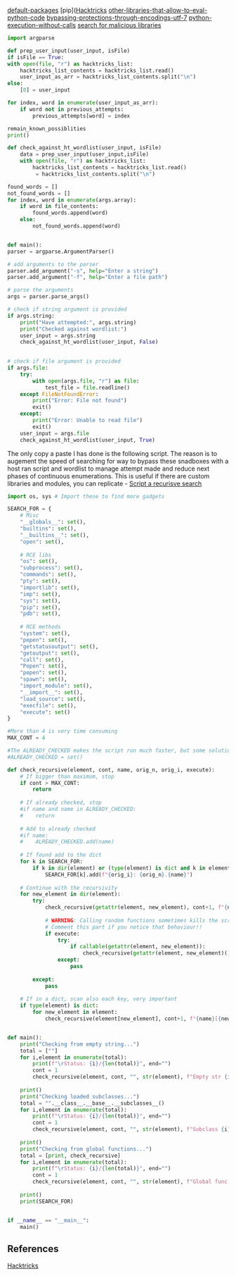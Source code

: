 [default-packages](https://book.hacktricks.xyz/generic-methodologies-and-resources/python/bypass-python-sandboxes#default-packages)
[pip]([Hacktricks](https://book.hacktricks.xyz/generic-methodologies-and-resources/python/bypass-python-sandboxes#pip-package)
[other-libraries-that-allow-to-eval-python-code](https://book.hacktricks.xyz/generic-methodologies-and-resources/python/bypass-python-sandboxes#other-libraries-that-allow-to-eval-python-code)
[bypassing-protections-through-encodings-utf-7](https://book.hacktricks.xyz/generic-methodologies-and-resources/python/bypass-python-sandboxes#bypassing-protections-through-encodings-utf-7)
[python-execution-without-calls](https://book.hacktricks.xyz/generic-methodologies-and-resources/python/bypass-python-sandboxes#python-execution-without-calls)
[search for malicious libraries](https://book.hacktricks.xyz/generic-methodologies-and-resources/python/bypass-python-sandboxes#finding-dangerous-libraries-loaded)



```python
import argparse

def prep_user_input(user_input, isFile)
if isFile == True:
with open(file, "r") as hacktricks_list:
    hacktricks_list_contents = hacktricks_list.read()
    user_input_as_arr = hacktricks_list_contents.split("\n")
else:
	[0] = user_input

for index, word in enumerate(user_input_as_arr):
	if word not in previous_attempts:
		previous_attempts[word] = index

remain_known_possiblities
print()

def check_against_ht_wordlist(user_input, isFile)
	data = prep_user_input(user_input,isFile)
	with open(file, "r") as hacktricks_list:
	    hacktricks_list_contents = hacktricks_list.read()
	     = hacktricks_list_contents.split("\n")

found_words = []
not_found_words = []
for index, word in enumerate(args.array):
    if word in file_contents:
        found_words.append(word)
    else:
        not_found_words.append(word)


def main():
parser = argparse.ArgumentParser()

# add arguments to the parser
parser.add_argument("-s", help="Enter a string")
parser.add_argument("-f", help="Enter a file path")

# parse the arguments
args = parser.parse_args()

# check if string argument is provided
if args.string:
    print("Have attempted:", args.string)
	print("Checked against wordlist:")
	user_input = args.string
	check_against_ht_wordlist(user_input, False)

	
# check if file argument is provided
if args.file:
    try:
        with open(args.file, "r") as file:
            test_file = file.readline()            
    except FileNotFoundError:
        print("Error: File not found")
        exit()
    except:
        print("Error: Unable to read file")
        exit()
	user_input = args.file
	check_against_ht_wordlist(user_input, True)

```
	    
The only copy a paste I has done is the following script. The reason is to augement the speed of searching for way to bypass these snadboxes with a host ran script and wordlist to manage attempt made and reduce next phases of continuous enumerations. This is useful if there are custom libraries and modules, you can replicate  - [Script a recurisve search](https://book.hacktricks.xyz/generic-methodologies-and-resources/python/bypass-python-sandboxes#recursive-search-of-builtins-globals...)
```python
import os, sys # Import these to find more gadgets

SEARCH_FOR = {
    # Misc
    "__globals__": set(),
    "builtins": set(),
    "__builtins__": set(),
    "open": set(),
    
    # RCE libs
    "os": set(),
    "subprocess": set(),
    "commands": set(),
    "pty": set(),
    "importlib": set(),
    "imp": set(),
    "sys": set(),
    "pip": set(),
    "pdb": set(),
    
    # RCE methods
    "system": set(),
    "popen": set(),
    "getstatusoutput": set(),
    "getoutput": set(),
    "call": set(),
    "Popen": set(),
    "popen": set(),
    "spawn": set(),
    "import_module": set(),
    "__import__": set(),
    "load_source": set(),
    "execfile": set(),
    "execute": set()
}

#More than 4 is very time consuming
MAX_CONT = 4

#The ALREADY_CHECKED makes the script run much faster, but some solutions won't be found
#ALREADY_CHECKED = set()

def check_recursive(element, cont, name, orig_n, orig_i, execute):
    # If bigger than maximum, stop
    if cont > MAX_CONT:
        return
    
    # If already checked, stop
    #if name and name in ALREADY_CHECKED:
    #    return
    
    # Add to already checked
    #if name:
    #    ALREADY_CHECKED.add(name)
    
    # If found add to the dict
    for k in SEARCH_FOR:
        if k in dir(element) or (type(element) is dict and k in element):
            SEARCH_FOR[k].add(f"{orig_i}: {orig_n}.{name}")
    
    # Continue with the recursivity
    for new_element in dir(element):
        try:
            check_recursive(getattr(element, new_element), cont+1, f"{name}.{new_element}", orig_n, orig_i, execute)
            
            # WARNING: Calling random functions sometimes kills the script
            # Comment this part if you notice that behaviour!!
            if execute:
                try:
                    if callable(getattr(element, new_element)):
                        check_recursive(getattr(element, new_element)(), cont+1, f"{name}.{new_element}()", orig_i, execute)
                except:
                    pass
        
        except:
            pass
    
    # If in a dict, scan also each key, very important
    if type(element) is dict:
        for new_element in element:
            check_recursive(element[new_element], cont+1, f"{name}[{new_element}]", orig_n, orig_i)


def main():
    print("Checking from empty string...")
    total = [""]
    for i,element in enumerate(total):
        print(f"\rStatus: {i}/{len(total)}", end="")
        cont = 1
        check_recursive(element, cont, "", str(element), f"Empty str {i}", True)
    
    print()
    print("Checking loaded subclasses...")
    total = "".__class__.__base__.__subclasses__()
    for i,element in enumerate(total):
        print(f"\rStatus: {i}/{len(total)}", end="")
        cont = 1
        check_recursive(element, cont, "", str(element), f"Subclass {i}", True)
    
    print()
    print("Checking from global functions...")
    total = [print, check_recursive]
    for i,element in enumerate(total):
        print(f"\rStatus: {i}/{len(total)}", end="")
        cont = 1
        check_recursive(element, cont, "", str(element), f"Global func {i}", False)
    
    print()
    print(SEARCH_FOR)


if __name__ == "__main__":
    main()
```

## References

[Hacktricks](https://book.hacktricks.xyz/generic-methodologies-and-resources/python/bypass-python-sandboxes)


